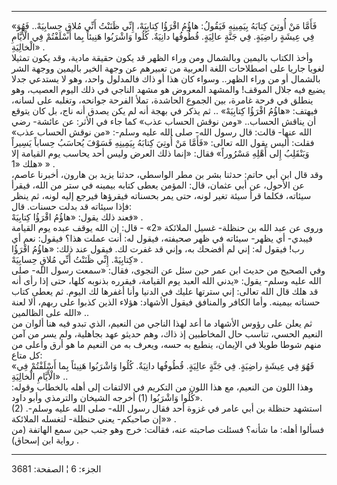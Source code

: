 ------------------------------------------------------------------------

«فَأَمَّا مَنْ أُوتِيَ كِتابَهُ بِيَمِينِهِ فَيَقُولُ: هاؤُمُ اقْرَؤُا كِتابِيَهْ، إِنِّي ظَنَنْتُ أَنِّي مُلاقٍ
حِسابِيَهْ.. فَهُوَ فِي عِيشَةٍ راضِيَةٍ. فِي جَنَّةٍ عالِيَةٍ. قُطُوفُها دانِيَةٌ. كُلُوا وَاشْرَبُوا
هَنِيئاً بِما أَسْلَفْتُمْ فِي الْأَيَّامِ الْخالِيَةِ» .  
وأخذ الكتاب باليمين وبالشمال ومن وراء الظهر قد يكون حقيقة مادية، وقد
يكون تمثيلا لغويا جاريا على اصطلاحات اللغة العربية من تعبيرهم عن وجهة
الخير باليمين ووجهة الشر بالشمال أو من وراء الظهر.. وسواء كان هذا أو ذاك
فالمدلول واحد، وهو لا يستدعي جدلا يضيع فيه جلال الموقف! والمشهد المعروض
هو مشهد الناجي في ذلك اليوم العصيب، وهو ينطلق في فرحة غامرة، بين الجموع
الحاشدة، تملأ الفرحة جوانحه، وتغلبه على لسانه، فيهتف: «هاؤُمُ اقْرَؤُا
كِتابِيَهْ» .. ثم يذكر في بهجة أنه لم يكن يصدق أنه ناج، بل كان يتوقع أن
يناقش الحساب.. «ومن نوقش الحساب عذب» كما جاء في الأثر: عن عائشة- رضي
الله عنها- قالت: قال رسول الله- صلى الله عليه وسلم-: «من نوقش الحساب
عذب» فقلت: أليس يقول الله تعالى: «فَأَمَّا مَنْ أُوتِيَ كِتابَهُ بِيَمِينِهِ فَسَوْفَ يُحاسَبُ
حِساباً يَسِيراً وَيَنْقَلِبُ إِلى أَهْلِهِ مَسْرُوراً» فقال: «إنما ذلك العرض وليس أحد يحاسب
يوم القيامة إلا هلك «1» » .  
وقد قال ابن أبي حاتم: حدثنا بشر بن مطر الواسطي، حدثنا يزيد بن هارون،
أخبرنا عاصم، عن الأحول، عن أبي عثمان، قال: المؤمن يعطى كتابه بيمينه في
ستر من الله، فيقرأ سيئاته، فكلما قرأ سيئة تغير لونه، حتى يمر بحسناته
فيقرؤها فيرجع إليه لونه، ثم ينظر فإذا سيئاته قد بدلت حسنات. قال:  
فعند ذلك يقول: «هاؤُمُ اقْرَؤُا كِتابِيَهْ» .  
وروى عن عبد الله بن حنظلة- غسيل الملائكة «2» - قال: إن الله يوقف عبده
يوم القيامة فيبدي- أي يظهر- سيئاته في ظهر صحيفته، فيقول له: أنت عملت
هذا؟ فيقول: نعم أي رب! فيقول له: إني لم أفضحك به، وإني قد غفرت لك. فيقول
عند ذلك: «هاؤُمُ اقْرَؤُا كِتابِيَهْ. إِنِّي ظَنَنْتُ أَنِّي مُلاقٍ حِسابِيَهْ» .  
وفي الصحيح من حديث ابن عمر حين سئل عن النجوى، فقال: «سمعت رسول الله- صلى
الله عليه وسلم- يقول: «يدني الله العبد يوم القيامة، فيقرره بذنوبه كلها،
حتى إذا رأى أنه قد هلك قال الله تعالى: إني سترتها عليك في الدنيا وأنا
أغفرها لك اليوم. ثم يعطى كتاب حسناته بيمينه. وأما الكافر والمنافق فيقول
الأشهاد: هؤلاء الذين كذبوا على ربهم، ألا لعنة الله على الظالمين» ..  
ثم يعلن على رؤوس الأشهاد ما أعد لهذا الناجي من النعيم، الذي تبدو فيه هنا
ألوان من النعيم الحسي، تناسب حال المخاطبين إذ ذاك، وهم حديثو عهد
بجاهلية، ولم يسر من آمن منهم شوطا طويلا في الإيمان، ينطبع به حسه، ويعرف
به من النعيم ما هو أرق وأعلى من كل متاع:  
«فَهُوَ فِي عِيشَةٍ راضِيَةٍ. فِي جَنَّةٍ عالِيَةٍ. قُطُوفُها دانِيَةٌ. كُلُوا وَاشْرَبُوا هَنِيئاً بِما
أَسْلَفْتُمْ فِي الْأَيَّامِ الْخالِيَةِ» ..  
وهذا اللون من النعيم، مع هذا اللون من التكريم في الالتفات إلى أهله
بالخطاب وقوله: «كُلُوا وَاشْرَبُوا (1) أخرجه الشيخان والترمذي وأبو داود.  
(2) استشهد حنظلة بن أبي عامر في غزوة أحد فقال رسول الله- صلى الله عليه
وسلم-. «إن صاحبكم- يعني حنظلة- لتغسله الملائكة» .  
فسألوا أهله: ما شأنه؟ فسئلت صاحبته عنه، فقالت: خرج وهو جنب حين سمع
الهاتفة (من رواية ابن إسحاق) .

------------------------------------------------------------------------

الجزء: 6 ¦ الصفحة: 3681
